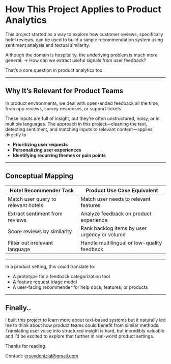 # How This Project Applies to Product Analytics

This project started as a way to explore how customer reviews, specifically hotel reviews, can be used to build a simple recommendation system using sentiment analysis and textual similarity.

Although the domain is hospitality, the underlying problem is much more general:
→ How can we extract useful signals from user feedback?

That’s a core question in product analytics too.

---

## Why It’s Relevant for Product Teams

In product environments, we deal with open-ended feedback all the time, from app reviews, survey responses, or support tickets. 

These inputs are full of insight, but they’re often unstructured, noisy, or in multiple languages. The approach in this project—cleaning the text, detecting sentiment, and matching inputs to relevant content—applies directly to 
- **Prioritizing user requests**
- **Personalizing user experiences**
- **Identifying recurring themes or pain points**

---

## Conceptual Mapping

| Hotel Recommender Task              | Product Use Case Equivalent                         |
|-------------------------------------|-----------------------------------------------------|
| Match user query to relevant hotels | Match user needs to relevant features               |
| Extract sentiment from reviews      | Analyze feedback on product experience              |
| Score reviews by similarity         | Rank backlog items by user urgency or volume        |
| Filter out irrelevant language      | Handle multilingual or low-quality feedback         |

---

In a product setting, this could translate to:
- A prototype for a feedback categorization tool
- A feature request triage model
- A user-facing recommender for help docs, features, or products

---

## Finally..

I built this project to learn more about text-based systems but it naturally led me to think about how product teams could benefit from similar methods. Translating user voice into structured insight is hard, but incredibly valuable and I’d be excited to explore that further in real-world product settings.

Thanks for reading.

Contact: [ersoydenizlal@gmail.com](mailto:ersoydenizlal@gmail.com)

